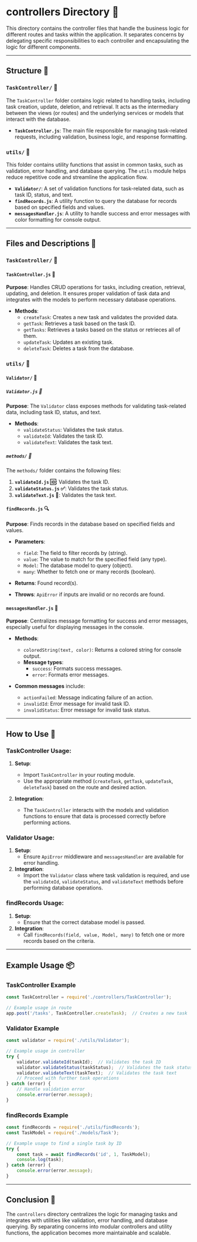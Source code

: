 # controllers Directory 📂

This directory contains the controller files that handle the business logic for different routes and tasks within the application. It separates concerns by delegating specific responsibilities to each controller and encapsulating the logic for different components.

---

## Structure 📂

### `TaskController/` 📂
The `TaskController` folder contains logic related to handling tasks, including task creation, update, deletion, and retrieval. It acts as the intermediary between the views (or routes) and the underlying services or models that interact with the database.

- **`TaskController.js`**: The main file responsible for managing task-related requests, including validation, business logic, and response formatting.

### `utils/` 📂
This folder contains utility functions that assist in common tasks, such as validation, error handling, and database querying. The `utils` module helps reduce repetitive code and streamline the application flow.

- **`Validator/`**: A set of validation functions for task-related data, such as task ID, status, and text.
- **`findRecords.js`**: A utility function to query the database for records based on specified fields and values.
- **`messagesHandler.js`**: A utility to handle success and error messages with color formatting for console output.

---

## Files and Descriptions 📃

### `TaskController/` 📂

#### `TaskController.js` 📝
**Purpose**: Handles CRUD operations for tasks, including creation, retrieval, updating, and deletion. It ensures proper validation of task data and integrates with the models to perform necessary database operations.

- **Methods**:
  - `createTask`: Creates a new task and validates the provided data.
  - `getTask`: Retrieves a task based on the task ID.
  - `getTasks`: Retrieves a tasks based on the status or retrieces all of them.
  - `updateTask`: Updates an existing task.
  - `deleteTask`: Deletes a task from the database.

### `utils/` 📂

#### `Validator/` 📂

##### `Validator.js` 📝
**Purpose**: The `Validator` class exposes methods for validating task-related data, including task ID, status, and text.

- **Methods**:
  - `validateStatus`: Validates the task status.
  - `validateId`: Validates the task ID.
  - `validateText`: Validates the task text.

##### `methods/` 📂
The `methods/` folder contains the following files:

1. **`validateId.js` 🆔**: Validates the task ID.
2. **`validateStatus.js` ✅**: Validates the task status.
3. **`validateText.js` 📝**: Validates the task text.

#### `findRecords.js` 🔍
**Purpose**: Finds records in the database based on specified fields and values.

- **Parameters**:
  - `field`: The field to filter records by (string).
  - `value`: The value to match for the specified field (any type).
  - `Model`: The database model to query (object).
  - `many`: Whether to fetch one or many records (boolean).

- **Returns**: Found record(s).
- **Throws**: `ApiError` if inputs are invalid or no records are found.

#### `messagesHandler.js` 📨
**Purpose**: Centralizes message formatting for success and error messages, especially useful for displaying messages in the console.

- **Methods**:
  - `coloredString(text, color)`: Returns a colored string for console output.
  - **Message types**:
    - `success`: Formats success messages.
    - `error`: Formats error messages.
  
- **Common messages** include:
  - `actionFailed`: Message indicating failure of an action.
  - `invalidId`: Error message for invalid task ID.
  - `invalidStatus`: Error message for invalid task status.

---

## How to Use 🚀

### **TaskController Usage**:
1. **Setup**:
   - Import `TaskController` in your routing module.
   - Use the appropriate method (`createTask`, `getTask`, `updateTask`, `deleteTask`) based on the route and desired action.

2. **Integration**:
   - The `TaskController` interacts with the models and validation functions to ensure that data is processed correctly before performing actions.

### **Validator Usage**:
1. **Setup**:
   - Ensure `ApiError` middleware and `messagesHandler` are available for error handling.
2. **Integration**:
   - Import the `Validator` class where task validation is required, and use the `validateId`, `validateStatus`, and `validateText` methods before performing database operations.

### **findRecords Usage**:
1. **Setup**:
   - Ensure that the correct database model is passed.
2. **Integration**:
   - Call `findRecords(field, value, Model, many)` to fetch one or more records based on the criteria.

---

## Example Usage 📦

### TaskController Example
```javascript
const TaskController = require('./controllers/TaskController');

// Example usage in route
app.post('/tasks', TaskController.createTask);  // Creates a new task
```

### Validator Example
```javascript
const validator = require('./utils/Validator');

// Example usage in controller
try {
    validator.validateId(taskId);  // Validates the task ID
    validator.validateStatus(taskStatus);  // Validates the task status
    validator.validateText(taskText);  // Validates the task text
    // Proceed with further task operations
} catch (error) {
    // Handle validation error
    console.error(error.message);
}
```

### findRecords Example
```javascript
const findRecords = require('./utils/findRecords');
const TaskModel = require('./models/Task');

// Example usage to find a single task by ID
try {
    const task = await findRecords('id', 1, TaskModel);
    console.log(task);
} catch (error) {
    console.error(error.message);
}
```

---

## Conclusion 🚀

The `controllers` directory centralizes the logic for managing tasks and integrates with utilities like validation, error handling, and database querying. By separating concerns into modular controllers and utility functions, the application becomes more maintainable and scalable.